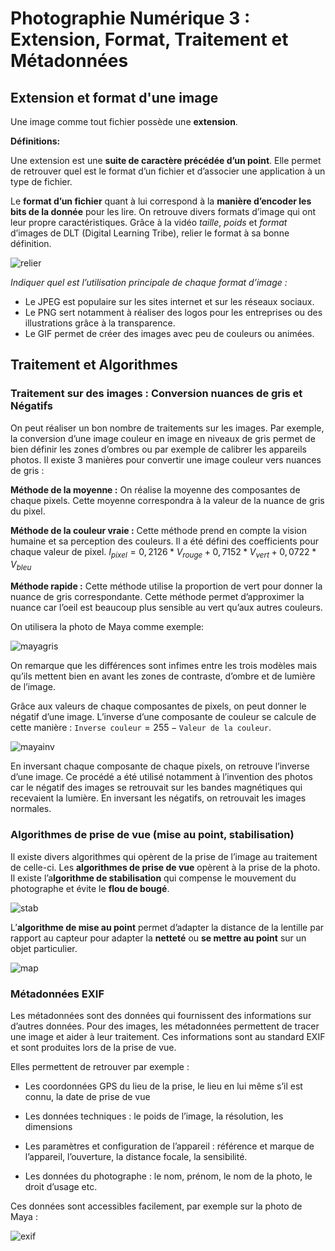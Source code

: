 # Photographie Numérique 3 : Extension, Format, Traitement et Métadonnées

## Extension et format d'une image

Une image comme tout fichier possède une **extension**.

**Définitions:**

Une extension est une **suite de caractère précédée d’un point**. Elle permet de retrouver quel est le format d’un fichier et d’associer une application à un type de fichier.

Le **format d’un fichier** quant à lui correspond à la **manière d’encoder les bits de la donnée** pour les lire.
On retrouve divers formats d’image qui ont leur propre caractéristiques.
Grâce à la vidéo *taille*, *poids* et *format* d’images de DLT (Digital Learning Tribe), relier le format à sa bonne définition.

![relier](exo_relier.png)

*Indiquer quel est l’utilisation principale de chaque format d’image :*

- Le JPEG est populaire sur les sites internet et sur les réseaux sociaux.
- Le PNG sert notamment à réaliser des logos pour les entreprises ou des illustrations grâce à la transparence.
- Le GIF permet de créer des images avec peu de couleurs ou animées.

## Traitement et Algorithmes

### Traitement sur des images : Conversion nuances de gris et Négatifs

On peut réaliser un bon nombre de traitements sur les images.
Par exemple, la conversion d’une image couleur en image en niveaux de gris permet de bien définir les zones d’ombres ou par exemple de calibrer les appareils photos.
Il existe 3 manières pour convertir une image couleur vers nuances de gris :

**Méthode de la moyenne :**
On réalise la moyenne des composantes de chaque pixels. Cette moyenne correspondra à la valeur de la nuance de gris du pixel.

**Méthode de la couleur vraie :**
Cette méthode prend en compte la vision humaine et sa perception des couleurs. Il a été défini des coefficients pour chaque valeur de pixel.
$I_{pixel} = 0,2126*V_{rouge} + 0,7152*V_{vert} + 0,0722*V_{bleu}$

**Méthode rapide :**
Cette méthode utilise la proportion de vert pour donner la nuance de gris correspondante. Cette méthode permet d’approximer la nuance car l’oeil est beaucoup plus sensible au vert qu’aux autres couleurs.

On utilisera la photo de Maya comme exemple:

![mayagris](maya_gris.png)

On remarque que les différences sont infimes entre les trois modèles mais qu’ils mettent bien en avant les zones de contraste, d’ombre et de lumière de l’image.

Grâce aux valeurs de chaque composantes de pixels, on peut donner le négatif d’une image.
L’inverse d’une composante de couleur se calcule de cette manière :
$\texttt{Inverse couleur} = 255 -\texttt{Valeur de la couleur}$.

![mayainv](mayainv.png)

En inversant chaque composante de chaque pixels, on retrouve l’inverse d’une image.
Ce procédé a été utilisé notamment à l’invention des photos car le négatif des images se retrouvait sur les bandes magnétiques qui recevaient la lumière.
En inversant les négatifs, on retrouvait les images normales.

### Algorithmes de prise de vue (mise au point, stabilisation)

Il existe divers algorithmes qui opèrent de la prise de l’image au traitement de celle-ci.
Les **algorithmes de prise de vue** opèrent à la prise de la photo. Il existe l’a**lgorithme de stabilisation** qui compense le mouvement du photographe et évite le **flou de bougé**.

![stab](stab.png)

L’**algorithme de mise au point** permet d’adapter la distance de la lentille par rapport au capteur pour adapter la **netteté** ou **se mettre au point** sur un objet particulier.

![map](map.png)

### Métadonnées EXIF

Les métadonnées sont des données qui fournissent des informations sur d’autres données.
Pour des images, les métadonnées permettent de tracer une image et aider à leur traitement.
Ces informations sont au standard EXIF et sont produites lors de la prise de vue.

Elles permettent de retrouver par exemple : 

- Les coordonnées GPS du lieu de la prise, le lieu en lui même s’il est connu, la date de prise de vue
  
- Les données techniques : le poids de l’image, la résolution, les dimensions
  
- Les paramètres et configuration de l’appareil : référence et marque de l’appareil, l’ouverture, la distance focale, la sensibilité.
  
- Les données du photographe : le nom, prénom, le nom de la photo, le droit d’usage etc.

Ces données sont accessibles facilement, par exemple sur la photo de Maya :

![exif](exif.png)